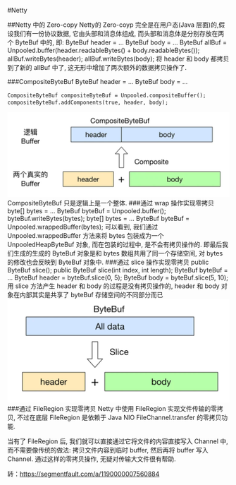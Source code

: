 #Netty

##Netty 中的 Zero-copy
    Netty的 Zero-coyp 完全是在用户态(Java 层面)的,假设我们有一份协议数据, 它由头部和消息体组成, 而头部和消息体是分别存放在两个 ByteBuf 中的, 即:
    ByteBuf header = ...
    ByteBuf body = ...
    ByteBuf allBuf = Unpooled.buffer(header.readableBytes() + body.readableBytes());
    allBuf.writeBytes(header);
    allBuf.writeBytes(body);
将 header 和 body 都拷贝到了新的 allBuf 中了, 这无形中增加了两次额外的数据拷贝操作了.     

###CompositeByteBuf
    ByteBuf header = ...
    ByteBuf body = ...

    CompositeByteBuf compositeByteBuf = Unpooled.compositeBuffer();
    compositeByteBuf.addComponents(true, header, body);
![img_1.png](png/img_1.png)
CompositeByteBuf 只是逻辑上是一个整体.
###通过 wrap 操作实现零拷贝
    byte[] bytes = ...
    ByteBuf byteBuf = Unpooled.buffer();
    byteBuf.writeBytes(bytes);
    byte[] bytes = ...
    ByteBuf byteBuf = Unpooled.wrappedBuffer(bytes);
可以看到, 我们通过 Unpooled.wrappedBuffer 方法来将 bytes 包装成为一个 UnpooledHeapByteBuf 对象, 而在包装的过程中, 是不会有拷贝操作的. 即最后我们生成的生成的 ByteBuf 对象是和 bytes 数组共用了同一个存储空间, 对 bytes 的修改也会反映到 ByteBuf 对象中.
###通过 slice 操作实现零拷贝
    public ByteBuf slice();
    public ByteBuf slice(int index, int length);
    ByteBuf byteBuf = ...
    ByteBuf header = byteBuf.slice(0, 5);
    ByteBuf body = byteBuf.slice(5, 10);
用 slice 方法产生 header 和 body 的过程是没有拷贝操作的, header 和 body 对象在内部其实是共享了 byteBuf 存储空间的不同部分而已
![img_2.png](png/img_2.png)
###通过 FileRegion 实现零拷贝
Netty 中使用 FileRegion 实现文件传输的零拷贝, 不过在底层 FileRegion 是依赖于 Java NIO FileChannel.transfer 的零拷贝功能.

当有了 FileRegion 后, 我们就可以直接通过它将文件的内容直接写入 Channel 中, 而不需要像传统的做法: 拷贝文件内容到临时 buffer, 然后再将 buffer 写入 Channel. 通过这样的零拷贝操作, 无疑对传输大文件很有帮助.

转：https://segmentfault.com/a/1190000007560884
